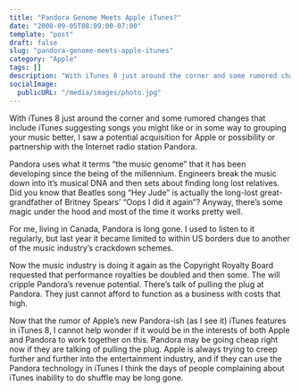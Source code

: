 ```yaml
---
title: "Pandora Genome Meets Apple iTunes?"
date: "2008-09-05T08:09:00-07:00"
template: "post"
draft: false
slug: "pandora-genome-meets-apple-itunes"
category: "Apple"
tags: []
description: "With iTunes 8 just around the corner and some rumored changes that include iTunes suggesting songs you might like or in some way to grouping your music better,"
socialImage:
  publicURL: "/media/images/photo.jpg"
---
```

With iTunes 8 just around the corner and some rumored changes that include iTunes suggesting songs you might like or in some way to grouping your music better, I saw a potential acquisition for Apple or possibility or partnership with the Internet radio station Pandora.<a href="https://4.bp.blogspot.com/_PQOgjfAsIN4/SMFJ8_4hdHI/AAAAAAAAAGI/1s0A8U2JxJg/s1600-h/pandora_itunes.png" onblur="try {parent.deselectBloggerImageGracefully();} catch(e) {}" rel="nofollow">

<img alt="" border="0" id="BLOGGER_PHOTO_ID_5242552753525453938" src="https://4.bp.blogspot.com/_PQOgjfAsIN4/SMFJ8_4hdHI/AAAAAAAAAGI/1s0A8U2JxJg/s400/pandora_itunes.png" style="float:right; margin:0 0 10px 10px;cursor:pointer; cursor:hand;"/>

</a>

Pandora uses what it terms “the music genome” that it has been developing since the being of the millennium. Engineers break the music down into it’s musical DNA and then sets about finding long lost relatives. Did you know that Beatles song “Hey Jude” is actually the long-lost great-grandfather of Britney Spears’ “Oops I did it again”? Anyway, there’s some magic under the hood and most of the time it works pretty well.

For me, living in Canada, Pandora is long gone. I used to listen to it regularly, but last year it became limited to within US borders due to another of the music industry’s crackdown schemes.

Now the music industry is doing it again as the Copyright Royalty Board requested that performance royalties be doubled and then some. The will cripple Pandora’s revenue potential. There’s talk of pulling the plug at Pandora. They just cannot afford to function as a business with costs that high.

Now that the rumor of Apple’s new Pandora-ish (as I see it) iTunes features in iTunes 8, I cannot help wonder if it would be in the interests of both Apple and Pandora to work together on this. Pandora may be going cheap right now if they are talking of pulling the plug. Apple is always trying to creep further and further into the entertainment industry, and if they can use the Pandora technology in iTunes I think the days of people complaining about iTunes inability to do shuffle may be long gone.

